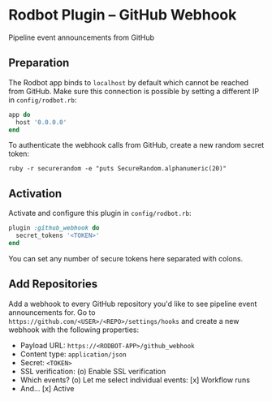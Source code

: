 # Rodbot Plugin – GitHub Webhook

Pipeline event announcements from GitHub

## Preparation

The Rodbot app binds to `localhost` by default which cannot be reached from GitHub. Make sure this connection is possible by setting a different IP in `config/rodbot.rb`:

```ruby
app do
  host '0.0.0.0'
end
```

To authenticate the webhook calls from GitHub, create a new random secret token:

```
ruby -r securerandom -e "puts SecureRandom.alphanumeric(20)"
```

## Activation

Activate and configure this plugin in `config/rodbot.rb`:

```ruby
plugin :github_webhook do
  secret_tokens '<TOKEN>'
end
```

You can set any number of secure tokens here separated with colons.

## Add Repositories

Add a webhook to every GitHub repository you'd like to see pipeline event announcements for. Go to `https://github.com/<USER>/<REPO>/settings/hooks` and create a new webhook with the following properties:

* Payload URL: `https://<RODBOT-APP>/github_webhook`
* Content type: `application/json`
* Secret: `<TOKEN>`
* SSL verification: (o) Enable SSL verification
* Which events? (o) Let me select individual events: [x] Workflow runs
* And... [x] Active
